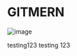 # GITMERN
![image](https://github.com/user-attachments/assets/c8e0e600-0ded-4dd9-9828-55b67a58d4a1)

testing123 testing 123
